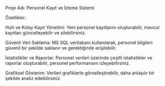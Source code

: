 Proje Adı: Personel Kayıt ve İzleme Sistemi

Özellikler:

Hızlı ve Kolay Kayıt Yönetimi: 
Yeni personel kayıtlarını oluşturabilir, mevcut kayıtları güncelleyebilir ve silebilirsiniz.

Güvenli Veri Saklama: MS SQL veritabanı kullanılarak, personel bilgileri güvenli bir şekilde saklanır ve gerektiğinde erişilebilir.

İstatistikler ve Raporlar: 
Personel verileri üzerinde çeşitli istatistikler ve raporlar oluşturabilir, personel performansını izleyebilirsiniz.

Grafiksel Gösterim: Verileri grafiklerle görselleştirebilir, daha anlaşılır bir şekilde analiz edebilirsiniz.
